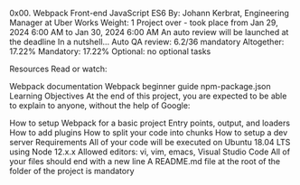 0x00. Webpack
Front-end
JavaScript
ES6
 By: Johann Kerbrat, Engineering Manager at Uber Works
 Weight: 1
 Project over - took place from Jan 29, 2024 6:00 AM to Jan 30, 2024 6:00 AM
 An auto review will be launched at the deadline
In a nutshell…
Auto QA review: 6.2/36 mandatory
Altogether:  17.22%
Mandatory: 17.22%
Optional: no optional tasks


Resources
Read or watch:

Webpack documentation
Webpack beginner guide
npm-package.json
Learning Objectives
At the end of this project, you are expected to be able to explain to anyone, without the help of Google:

How to setup Webpack for a basic project
Entry points, output, and loaders
How to add plugins
How to split your code into chunks
How to setup a dev server
Requirements
All of your code will be executed on Ubuntu 18.04 LTS using Node 12.x.x
Allowed editors: vi, vim, emacs, Visual Studio Code
All of your files should end with a new line
A README.md file at the root of the folder of the project is mandatory